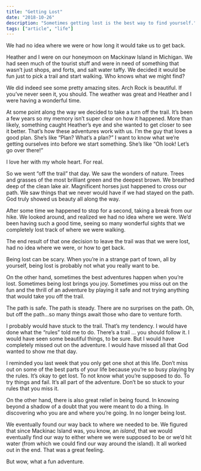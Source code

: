 ```yaml
---
title: "Getting Lost"
date: "2018-10-26"
description: "Sometimes getting lost is the best way to find yourself."
tags: ["article", "life"]
---
```


We had no idea where we were or how long it would take us to get back.

Heather and I were on our honeymoon on Mackinaw Island in Michigan. We had seen much of the tourist stuff and were in need of something that wasn’t just shops, and forts, and salt water taffy. We decided it would be fun just to pick a trail and start walking. Who knows what we might find?

We did indeed see some pretty amazing sites. Arch Rock is beautiful. If you’ve never seen it, you should. The weather was great and Heather and I were having a wonderful time.

At some point along the way we decided to take a turn off the trail. It’s been a few years so my memory isn’t super clear on how it happened. More than likely, something caught Heather’s eye and she wanted to get closer to see it better. That’s how these adventures work with us. I’m the guy that loves a good plan. She’s like “Plan? What’s a plan?” I want to know what we’re getting ourselves into before we start something. She’s like “Oh look! Let’s go over there!”

I love her with my whole heart. For real.

So we went “off the trail” that day. We saw the wonders of nature. Trees and grasses of the most brilliant green and the deepest brown. We breathed deep of the clean lake air. Magnificent horses just happened to cross our path. We saw things that we never would have if we had stayed on the path. God truly showed us beauty all along the way.

After some time we happened to stop for a second, taking a break from our hike. We looked around, and realized we had no idea where we were. We’d been having such a good time, seeing so many wonderful sights that we completely lost track of where we were walking.

The end result of that one decision to leave the trail was that we were lost, had no idea where we were, or how to get back.

Being lost can be scary. When you’re in a strange part of town, all by yourself, being lost is probably not what you really want to be.

On the other hand, sometimes the best adventures happen when you’re lost. Sometimes being lost brings you joy. Sometimes you miss out on the fun and the thrill of an adventure by playing it safe and not trying anything that would take you off the trail.

The path is safe. The path is steady. There are no surprises on the path. Oh, but off the path…so many things await those who dare to venture forth.

I probably would have stuck to the trail. That’s my tendency. I would have done what the “rules” told me to do. There’s a trail … you should follow it. I would have seen some beautiful things, to be sure. But I would have completely missed out on the adventure. I would have missed all that God wanted to show me that day.

I reminded you last week that you only get one shot at this life. Don’t miss out on some of the best parts of your life because you’re so busy playing by the rules. It’s okay to get lost. To not know what you’re supposed to do. To try things and fail. It’s all part of the adventure. Don’t be so stuck to your rules that you miss it.

On the other hand, there is also great relief in being found. In knowing beyond a shadow of a doubt that you were meant to do a thing. In discovering who you are and where you’re going. In no longer being lost.

We eventually found our way back to where we needed to be. We figured that since Mackinac Island was, you know, an _island_, that we would eventually find our way to either where we were supposed to be or we’d hit water (from which we could find our way around the island). It all worked out in the end. That was a great feeling.

But wow, what a fun adventure.
